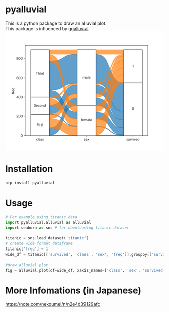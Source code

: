 # pyalluvial
This is a python package to draw an alluvial plot.  
This package is influenced by [ggalluvial](https://cran.r-project.org/web/packages/ggalluvial/vignettes/ggalluvial.html)  
![Example](./image/example.png)
# Installation
```
pip install pyalluvial
```
# Usage
```python
# For example using titanic data
import pyalluvial.alluvial as alluvial
import seaborn as sns # for downloading titanic dataset

titanic = sns.load_dataset('titanic')
# create wide format dataframe
titanic['freq'] = 1
wide_df = titanic[['survived', 'class', 'sex', 'freq']].groupby(['survived', 'class', 'sex'], as_index=False).sum()

#draw alluvial plot
fig = alluvial.plot(df=wide_df, xaxis_names=['class', 'sex', 'survived'], y_name='freq', alluvium='survived')
```

# More Infomations (in Japanese)
https://note.com/nekoumei/n/n2e4d39129afc
